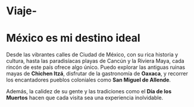 # Viaje-
# México es mi destino ideal

Desde las vibrantes calles de Ciudad de México, con su rica historia y cultura, hasta las paradisíacas playas de Cancún y la Riviera Maya, cada rincón de este país ofrece algo único. Puedo explorar las antiguas ruinas mayas de **Chichen Itzá**, disfrutar de la gastronomía de **Oaxaca**, y recorrer los encantadores pueblos coloniales como **San Miguel de Allende**. 

Además, la calidez de su gente y las tradiciones como el **Día de los Muertos** hacen que cada visita sea una experiencia inolvidable.

